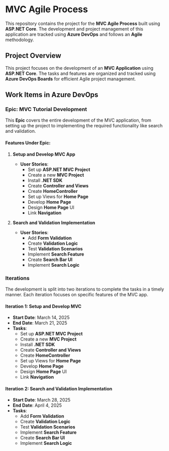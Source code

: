 # MVC Agile Process

This repository contains the project for the **MVC Agile Process** built using **ASP.NET Core**. The development and project management of this application are tracked using **Azure DevOps** and follows an **Agile** methodology.

## Project Overview

This project focuses on the development of an **MVC Application** using **ASP.NET Core**. The tasks and features are organized and tracked using **Azure DevOps Boards** for efficient Agile project management.

## Work Items in Azure DevOps

### Epic: MVC Tutorial Development

This **Epic** covers the entire development of the MVC application, from setting up the project to implementing the required functionality like search and validation.

#### Features Under Epic:
1. **Setup and Develop MVC App**
    - **User Stories**:
        - Set up **ASP.NET MVC Project**
        - Create a new **MVC Project**
        - Install **.NET SDK**
        - Create **Controller and Views**
        - Create **HomeController**
        - Set up Views for **Home Page**
        - Develop **Home Page**
        - Design **Home Page** UI
        - Link **Navigation**

2. **Search and Validation Implementation**
    - **User Stories**:
        - Add **Form Validation**
        - Create **Validation Logic**
        - Test **Validation Scenarios**
        - Implement **Search Feature**
        - Create **Search Bar UI**
        - Implement **Search Logic**

### Iterations

The development is split into two iterations to complete the tasks in a timely manner. Each iteration focuses on specific features of the MVC app.

#### Iteration 1: **Setup and Develop MVC**
- **Start Date**: March 14, 2025
- **End Date**: March 21, 2025
- **Tasks**:
    - Set up **ASP.NET MVC Project**
    - Create a new **MVC Project**
    - Install **.NET SDK**
    - Create **Controller and Views**
    - Create **HomeController**
    - Set up Views for **Home Page**
    - Develop **Home Page**
    - Design **Home Page** UI
    - Link **Navigation**

#### Iteration 2: **Search and Validation Implementation**
- **Start Date**: March 28, 2025
- **End Date**: April 4, 2025
- **Tasks**:
    - Add **Form Validation**
    - Create **Validation Logic**
    - Test **Validation Scenarios**
    - Implement **Search Feature**
    - Create **Search Bar UI**
    - Implement **Search Logic**